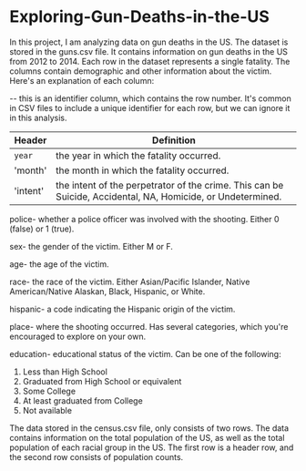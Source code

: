 # Exploring-Gun-Deaths-in-the-US
In this project, I am analyzing data on gun deaths in the US. 
The dataset is stored in the guns.csv file. It contains information on gun deaths in the US from 2012 to 2014. Each row in the dataset represents a single fatality. The columns contain demographic and other information about the victim.
 Here's an explanation of each column:
 
 --   this is an identifier column, which contains the row number. It's common in CSV files to include a unique identifier for each row, but we can ignore it in this analysis.

 
Header | Definition
---|---------
`year` | the year in which the fatality occurred.
'month'  | the month in which the fatality occurred.
'intent'  | the intent of the perpetrator of the crime. This can be Suicide, Accidental, NA, Homicide, or Undetermined.

police- whether a police officer was involved with the shooting. Either 0 (false) or 1 (true).

sex- the gender of the victim. Either M or F.

age- the age of the victim.

race- the race of the victim. Either Asian/Pacific Islander, Native American/Native Alaskan, Black, Hispanic, or White.

hispanic- a code indicating the Hispanic origin of the victim.

place- where the shooting occurred. Has several categories, which you're encouraged to explore on your own.

education- educational status of the victim. Can be one of the following:
1. Less than High School
2. Graduated from High School or equivalent
3. Some College
4. At least graduated from College
5. Not available

The data stored in the census.csv file, only consists of two rows. The data contains information on the total population of the US, as well as the total population of each racial group in the US.  The first row is a header row, and the second row consists of population counts.
